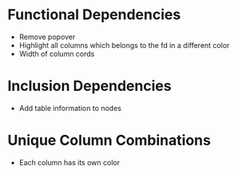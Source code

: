 # Functional Dependencies
* Remove popover
* Highlight all columns which belongs to the fd in a different color
* Width of column cords

# Inclusion Dependencies
* Add table information to nodes

# Unique Column Combinations
* Each column has its own color